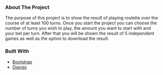 ### About The Project
The purpose of this project is to show the result of playing roulette over the course of at least 100 turns.
Once you start the project you can choose the number of turns you wish to play, the amount you want to start with and your bet per turn.
After that you will be shown the result of 5 independent games as well as the option to download the result.

### Built With
* [Bootstrap](https://getbootstrap.com)
* [Django](https://www.djangoproject.com/)
